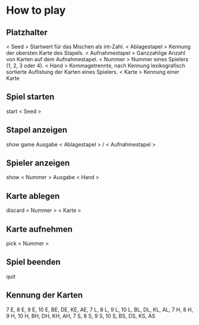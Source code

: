 # How to play
## Platzhalter
< Seed >            Startwert für das Mischen als int-Zahl.
< Ablagestapel >    Kennung der obersten Karte des Stapels.
< Aufnahmestapel >  Ganzzahlige Anzahl von Karten auf dem Aufnahmestapel.
< Nummer >          Nummer eines Spielers (1, 2, 3 oder 4).
< Hand >            Kommagetrennte, nach Kennung lexikografisch sortierte Auflistung der Karten eines Spielers.
< Karte >           Kennung einer Karte

## Spiel starten
start < Seed >

## Stapel anzeigen
show game
Ausgabe < Ablagestapel > / < Aufnahmestapel >

## Spieler anzeigen
show < Nummer >
Ausgabe < Hand >

## Karte ablegen
discard < Nummer > < Karte >

## Karte aufnehmen
pick < Nummer >

## Spiel beenden
quit

## Kennung der Karten
7 E, 8 E, 9 E, 10 E, BE, DE, KE, AE, 7 L, 8 L, 9 L, 10 L, BL, DL, KL, AL, 7 H, 8 H, 9 H,
10 H, BH, DH, KH, AH, 7 S, 8 S, 9 S, 10 S, BS, DS, KS, AS
